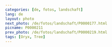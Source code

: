 ```yaml
---
categories: [de, fotos, landschaft]
lang: de
layout: photo
next_photo: /de/fotos/landschaft/P0000177.html
picname: P0000211
prev_photo: /de/fotos/landschaft/P0000219.html
tags: [Oryx, Tree]
---
```

